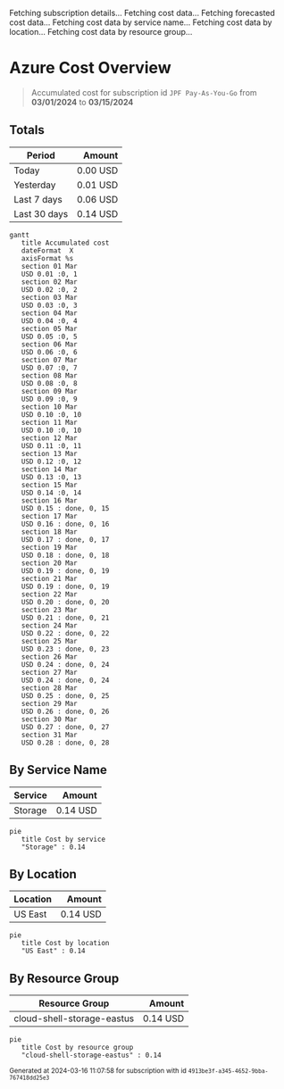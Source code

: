 Fetching subscription details...
Fetching cost data...
Fetching forecasted cost data...
Fetching cost data by service name...
Fetching cost data by location...
Fetching cost data by resource group...
# Azure Cost Overview

> Accumulated cost for subscription id `JPF Pay-As-You-Go` from **03/01/2024** to **03/15/2024**

## Totals

|Period|Amount|
|---|---:|
|Today|0.00 USD|
|Yesterday|0.01 USD|
|Last 7 days|0.06 USD|
|Last 30 days|0.14 USD|

```mermaid
gantt
   title Accumulated cost
   dateFormat  X
   axisFormat %s
   section 01 Mar
   USD 0.01 :0, 1
   section 02 Mar
   USD 0.02 :0, 2
   section 03 Mar
   USD 0.03 :0, 3
   section 04 Mar
   USD 0.04 :0, 4
   section 05 Mar
   USD 0.05 :0, 5
   section 06 Mar
   USD 0.06 :0, 6
   section 07 Mar
   USD 0.07 :0, 7
   section 08 Mar
   USD 0.08 :0, 8
   section 09 Mar
   USD 0.09 :0, 9
   section 10 Mar
   USD 0.10 :0, 10
   section 11 Mar
   USD 0.10 :0, 10
   section 12 Mar
   USD 0.11 :0, 11
   section 13 Mar
   USD 0.12 :0, 12
   section 14 Mar
   USD 0.13 :0, 13
   section 15 Mar
   USD 0.14 :0, 14
   section 16 Mar
   USD 0.15 : done, 0, 15
   section 17 Mar
   USD 0.16 : done, 0, 16
   section 18 Mar
   USD 0.17 : done, 0, 17
   section 19 Mar
   USD 0.18 : done, 0, 18
   section 20 Mar
   USD 0.19 : done, 0, 19
   section 21 Mar
   USD 0.19 : done, 0, 19
   section 22 Mar
   USD 0.20 : done, 0, 20
   section 23 Mar
   USD 0.21 : done, 0, 21
   section 24 Mar
   USD 0.22 : done, 0, 22
   section 25 Mar
   USD 0.23 : done, 0, 23
   section 26 Mar
   USD 0.24 : done, 0, 24
   section 27 Mar
   USD 0.24 : done, 0, 24
   section 28 Mar
   USD 0.25 : done, 0, 25
   section 29 Mar
   USD 0.26 : done, 0, 26
   section 30 Mar
   USD 0.27 : done, 0, 27
   section 31 Mar
   USD 0.28 : done, 0, 28
```

## By Service Name

|Service|Amount|
|---|---:|
|Storage|0.14 USD|

```mermaid
pie
   title Cost by service
   "Storage" : 0.14
```

## By Location

|Location|Amount|
|---|---:|
|US East|0.14 USD|

```mermaid
pie
   title Cost by location
   "US East" : 0.14
```

## By Resource Group

|Resource Group|Amount|
|---|---:|
|cloud-shell-storage-eastus|0.14 USD|

```mermaid
pie
   title Cost by resource group
   "cloud-shell-storage-eastus" : 0.14
```

<sup>Generated at 2024-03-16 11:07:58 for subscription with id `4913be3f-a345-4652-9bba-767418dd25e3`</sup>
